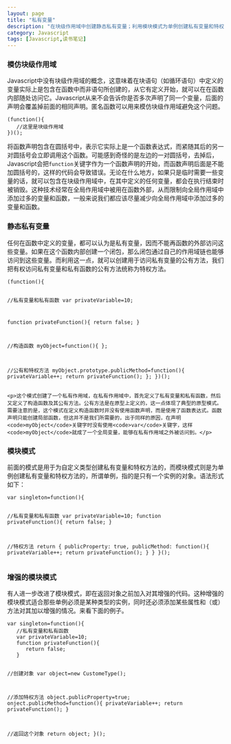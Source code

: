 ```yaml
---
layout: page
title: "私有变量"
description: "在块级作用域中创建静态私有变量；利用模块模式为单例创建私有变量和特权方法；增强的模块模式，为单例指定具体的类型。"
category: Javascript
tags: [Javascript,读书笔记]
---
```



<div class="p-section">
	<h3>模仿块级作用域</h3>
	<p>Javascript中没有块级作用域的概念，这意味着在块语句（如循环语句）中定义的变量实际上是包含在函数中而非语句所创建的，从它有定义开始，就可以在在函数内部随处访问它。Javascript从来不会告诉你是否多次声明了同一个变量，后面的声明会覆盖掉前面的相同声明。匿名函数可以用来模仿块级作用域避免这个问题。</p>
<pre><code class="javascript">(function(){
   //这里是块级作用域
})();
</code></pre>
	<p>将函数声明包含在圆括号中，表示它实际上是一个函数表达式，而紧随其后的另一对圆括号会立即调用这个函数。可能感到奇怪的是左边的一对圆括号，去掉后，Javascript会把<code>function</code>关键字作为一个函数声明的开始，而函数声明后面是不能加圆括号的，这样的代码会导致错误。无论在什么地方，如果只是临时需要一些变量的话，就可以包含在块级作用域中，在其中定义的任何变量，都会在执行结束时被销毁。这种技术经常在全局作用域中被用在函数外部，从而限制向全局作用域中添加过多的变量和函数，一般来说我们都应该尽量减少向全局作用域中添加过多的变量和函数。</p>
</div>

<div class="p-section">
	<h3>静态私有变量</h3>
	<p>任何在函数中定义的变量，都可以认为是私有变量，因而不能再函数的外部访问这些变量。如果在这个函数内部创建一个闭包，那么闭包通过自己的作用域链也能够访问到这些变量。而利用这一点，就可以创建用于访问私有变量的公有方法，我们把有权访问私有变量和私有函数的公有方法统称为特权方法。</p>
<pre><code class="javascript">(function(){

   //私有变量和私有函数
   var privateVariable=10;
   
   function privateFunction(){
      return false;
   }
   
   //构造函数
   myObject=function(){
   };
   
   //公有和特权方法
   myObject.prototype.publicMethod=function(){
      privateVariable++;
      return privateFunction();
   };
})();
</code></pre>

	<p>这个模式创建了一个私有作用域，在私有作用域中，首先定义了私有变量和私有函数，然后又定义了构造函数及其公有方法。公有方法是在原型上定义的，这一点体现了典型的原型模式。需要注意的是，这个模式在定义构造函数时并没有使用函数声明，而是使用了函数表达式。函数声明只能创建局部函数，但这并不是我们所需要的，出于同样的原因，在声明<code>myObject</code>关键字时没有使用<code>var</code>关键字，这样<code>myObject</code>就成了一个全局变量，能够在私有作用域之外被访问到。</p>
</div>

<div class="p-section">
	<h3>模块模式</h3>
	<p>前面的模式是用于为自定义类型创建私有变量和特权方法的，而模块模式则是为单例创建私有变量和特权方法的，所谓单例，指的是只有一个实例的对象。语法形式如下：</p>
<pre><code class="javascript">var singleton=function(){
   
   //私有变量和私有函数
   var privateVariable=10;
   function privateFunction(){
      return false;
   }
   
   //特权方法
   return {
      publicProperty: true,
      publicMethod: function(){
         privateVariable++;
         return privateFunction();
      }
   }
}();
</code></pre>

</div>


<div class="p-section">
	<h3>增强的模块模式</h3>
	<p>有人进一步改进了模块模式，即在返回对象之前加入对其增强的代码。这种增强的模块模式适合那些单例必须是某种类型的实例，同时还必须添加某些属性和（或）方法对其加以增强的情况。来看下面的例子。</p>
<pre><code class="javascript">var singleton=function(){
   //私有变量和私有函数
   var privateVariable=10;
   function privateFunction(){
      return false;
   }
   
   //创建对象
   var object=new CustomeType();
   
   //添加特权方法
   object.publicProperty=true;
   onject.publicMethod=function(){
      privateVariable++;
      return privateFunction();
   }
   
   //返回这个对象
   return object;
}();
</code></pre>
</div>